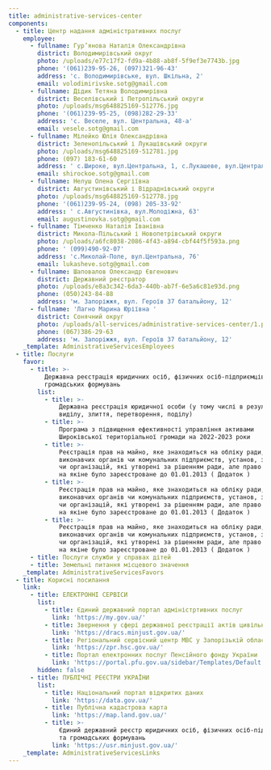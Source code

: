 ```yaml
---
title: administrative-services-center
components:
  - title: Центр надання адміністративних послуг
    employee:
      - fullname: Гур’янова Наталія Олександрівна
        district: Володимирівський округ
        photo: /uploads/e77c17f2-fd9a-4b88-ab8f-5f9ef3e7743b.jpg
        phone: '(061)239-95-26, (097)321-96-43'
        address: 'с. Володимирівське, вул. Шкільна, 2'
        email: volodimirivske.sotg@gmail.com
      - fullname: Дідик Тетяна Володимирівна
        district: Веселівський і Петропільський округи
        photo: /uploads/msg648825169-512776.jpg
        phone: '(061)239-95-25, (098)282-29-33'
        address: 'с. Веселе, вул. Центральна, 48-а'
        email: vesele.sotg@gmail.com
      - fullname: Мілейко Юлія Олександрівна
        district: Зеленопільський і Лукашівський округи
        photo: /uploads/msg648825169-512781.jpg
        phone: (097) 183-61-60
        address: ' с.Широке, вул.Центральна, 1, с.Лукашеве, вул.Центральна, 18'
        email: shirockoe.sotg@gmail.com
      - fullname: Нелуш Олена Сергіївна
        district: Августинівський і Відраднівський округи
        photo: /uploads/msg648825169-512778.jpg
        phone: '(061)239-95-24, (098) 205-33-92'
        address: ' с.Августинівка, вул.Молодіжна, 63'
        email: augustinovka.sotg@gmail.com
      - fullname: Тімченко Наталія Іванівна
        district: Микола-Пільський і Новопетрівський округи
        photo: /uploads/a6fc8038-2086-4f43-a894-cbf44f5f593a.png
        phone: ' (099)490-92-07'
        address: 'с.Миколай-Поле, вул.Центральна, 76'
        email: lukasheve.sotg@gmail.com
      - fullname: Шаповалов Олександр Євгенович
        district: Державний реєстратор
        photo: /uploads/e8a3c342-6da3-440b-ab7f-6e5a6c81e93d.png
        phone: (050)243-84-88
        address: 'м. Запоріжжя, вул. Героїв 37 батальйону, 12'
      - fullname: 'Лагно Марина Юріївна '
        district: Сонячний округ
        photo: /uploads/all-services/administrative-services-center/1.png
        phone: (067)386-29-63
        address: 'м. Запоріжжя, вул. Героїв 37 батальйону, 12'
    _template: AdministrativeServicesEmployees
  - title: Послуги
    favor:
      - title: >-
          Державна реєстрація юридичних осіб, фізичних осіб-підприємців та
          громадських формувань
        list:
          - title: >-
              Державна реєстрація юридичної особи (у тому числі в результаті
              виділу, злиття, перетворення, поділу)
          - title: >-
              Програма з підвищення ефективності управління активами
              Широківської територіальної громади на 2022-2023 роки
          - title: >-
              Реєстрація прав на майно, яке знаходиться на обліку ради, її
              виконавчих органів чи комунальних підприємств, установ, закладів
              чи організацій, які утворені за рішенням ради, але право власності
              на якіне було зареєстроване до 01.01.2013 ( Додаток )
          - title: >-
              Реєстрація прав на майно, яке знаходиться на обліку ради, її
              виконавчих органів чи комунальних підприємств, установ, закладів
              чи організацій, які утворені за рішенням ради, але право власності
              на якіне було зареєстроване до 01.01.2013 ( Додаток )
          - title: >-
              Реєстрація прав на майно, яке знаходиться на обліку ради, її
              виконавчих органів чи комунальних підприємств, установ, закладів
              чи організацій, які утворені за рішенням ради, але право власності
              на якіне було зареєстроване до 01.01.2013 ( Додаток )
      - title: Послуги служби у справах дітей
      - title: Земельні питання місцевого значення
    _template: AdministrativeServicesFavors
  - title: Корисні посилання
    link:
      - title: ЕЛЕКТРОННІ СЕРВІСИ
        list:
          - title: Єдиний державний портал адміністртивних послуг
            link: 'https://my.gov.ua/'
          - title: Звернення у сфері державної реєстрації актів цивільного стану
            link: 'https://dracs.minjust.gov.ua/'
          - title: Регіональний сервісний центр МВС у Запорізькій області
            link: 'https://zpr.hsc.gov.ua/'
          - title: Портал електронних послуг Пенсійного фонду України
            link: 'https://portal.pfu.gov.ua/sidebar/Templates/Default'
        hidden: false
      - title: ПУБЛІЧНІ РЕЄСТРИ УКРАЇНИ
        list:
          - title: Національний портал відкритих даних
            link: 'https://data.gov.ua/'
          - title: Публічна кадастрова карта
            link: 'https://map.land.gov.ua/'
          - title: >-
              Єдиний державний реєстр юридичних осіб, фізичних осіб-підприємців
              та громадських формувань
            link: 'https://usr.minjust.gov.ua/'
    _template: AdministrativeServicesLinks
---
```


